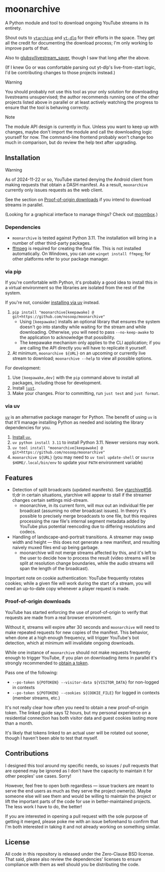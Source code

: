 # moonarchive

A Python module and tool to download ongoing YouTube streams in its entirety.

Shout outs to [`ytarchive`][] and [`yt-dlp`][] for their efforts in the space.  They get all the
credit for documenting the download process; I'm only working to improve parts of that.

Also to [glubsy/livestream_saver][], though I saw that long after the above.

(If I knew Go or was comfortable parsing out yt-dlp's live-from-start logic, I'd be contributing
changes to those projects instead.)

> [!WARNING]
> 
> You should probably not use this tool as your only solution for downloading livestreams
> unsupervised; the author recommends running one of the other projects listed above in parallel
> or at least actively watching the progress to ensure that the tool is behaving correctly.

> [!NOTE]
> 
> The module API design is currently in flux.  Unless you want to keep up with changes, maybe
> don't import the module and call the downloading logic yourself for now.  The command-line
> frontend probably won't change too much in comparison, but do review the help text after
> upgrading.

[`ytarchive`]: https://github.com/Kethsar/ytarchive
[`yt-dlp`]: https://github.com/yt-dlp/yt-dlp
[glubsy/livestream_saver]: https://github.com/glubsy/livestream_saver

## Installation

> [!WARNING]
> As of 2024-11-22 or so, YouTube started denying the Android client from making requests that
> obtain a DASH manifest.  As a result, `moonarchive` currently only issues requests as the web
> client.
> 
> See the section on [Proof-of-origin downloads](#proof-of-origin-downloads) if you intend to
> download streams in parallel.

(Looking for a graphical interface to manage things?  Check out [moombox][].)

[moombox]: https://github.com/nosoop/moombox

### Dependencies

- `moonarchive` is tested against Python 3.11.  The installation will bring in a number of other
third-party packages.
- [ffmpeg][] is required for creating the final file.  This is not installed automatically.
On Windows, you can use `winget install ffmpeg`; for other platforms refer to your package
manager.

[ffmpeg]: https://ffmpeg.org/download.html

### via pip

If you're comfortable with Python, it's probably a good idea to install this in a virtual
environment so the libraries are isolated from the rest of the system.

If you're not, consider [installing via uv](#via-uv) instead.

1. `pip install "moonarchive[keepawake] @ git+https://github.com/nosoop/moonarchive"`
    - Using `[keepawake]` installs an optional library that ensures the system doesn't go into
    standby while waiting for the stream and while downloading.  Otherwise, you will need to
    pass `--no-keep-awake` to the application to acknowledge that possibility.
    - The keepawake mechanism only applies to the CLI application; if you are calling the API
    directly you will have to replicate it yourself.
2. At minimum, `moonarchive ${URL}` on an upcoming or currently live stream to download;
`moonarchive --help` to view all possible options.

For development:

1. Use `[keepawake,dev]` with the `pip` command above to install all packages, including those
for development.
2. Install [`just`](https://github.com/casey/just).
3. Make your changes.  Prior to committing, run `just test` and `just format`.

### via uv

[`uv`][] is an alternative package manager for Python.  The benefit of using `uv` is that it'll
manage installing Python as needed and isolating the library dependencies for you.

1. [Install `uv`.](https://docs.astral.sh/uv/getting-started/installation/)
2. `uv python install 3.11` to install Python 3.11.  Newer versions may work.
3. `uv tool install "moonarchive[keepawake] @ git+https://github.com/nosoop/moonarchive"`
4. `moonarchive ${URL}` (you may need to `uv tool update-shell` or `source $HOME/.local/bin/env`
to update your `PATH` environment variable)

[`uv`]: https://docs.astral.sh/uv/

## Features

- Detection of split broadcasts (updated manifests).  See [ytarchive#56][].  tl;dr in certain
situations, ytarchive will appear to stall if the streamer changes certain settings mid-stream.
    - moonarchive, in its current form, will mux out an individual file per broadcast (assuming
    no other broadcast issues).  In theory it's possible to precisely merge broadcasts to one
    file, but this requires processing the raw file's internal segment metadata added by YouTube
    plus potential reencoding due to differing resolutions and codecs.
- Handling of landscape-and-portrait transitions.  A streamer may swap width and height &mdash;
this does not generate a new manifest, and resulting naively muxed files end up being garbage.
    - moonarchive will not merge streams affected by this, and it's left to the user to decide
    how to process the result (video streams will be split at resolution change boundaries,
    while the audio streams will span the length of the broadcast).

Important note on cookie authentication:  YouTube frequently rotates cookies; while a given file
will work during the start of a stream, you will need an up-to-date copy whenever a player
request is made.

[ytarchive#56]: https://github.com/Kethsar/ytarchive/issues/56

### Proof-of-origin downloads

YouTube has started enforcing the use of proof-of-origin to verify that requests are made from a
real browser environment.

Without it, streams will expire after 30 seconds and `moonarchive` will need to make repeated
requests for new copies of the manifest.  This behavior, when done at a high enough frequency,
will trigger YouTube's bot detection, which at minimum will invalidate ongoing downloads.

While one instance of `moonarchive` should not make requests frequently enough to trigger
YouTube, if you plan on downloading items in parallel it's strongly recommended to
[obtain a token][].

Pass one of the following:

- `--po-token ${POTOKEN} --visitor-data ${VISITOR_DATA}` for non-logged in contexts
- `--po-token ${POTOKEN} --cookies ${COOKIE_FILE}` for logged in contexts (member streams, etc.)

It's not really clear how often you need to obtain a new proof-of-origin token.  The linked
guide says 12 hours, but my personal experience on a residential connection has both visitor
data and guest cookies lasting more than a month.

It's likely that tokens linked to an actual user will be rotated out sooner, though I haven't
been able to test that myself.

[obtain a token]: https://github.com/yt-dlp/yt-dlp/wiki/Extractors#po-token-guide

## Contributions

I designed this tool around my specific needs, so issues / pull requests that are opened may
be ignored as I don't have the capacity to maintain it for other peoples' use cases.  Sorry!

However, feel free to open both regardless &mdash; issue trackers are meant to serve the
end users as much as they serve the project owner(s).  Maybe someone else will see them and
would be willing to maintain the project or lift the important parts of the code for use in
better-maintained projects.  The less work I have to do, the better!

If you are interested in opening a pull request with the sole purpose of getting it merged,
please poke me with an issue beforehand to confirm that I'm both interested in taking it and
not already working on something similar.

## License

All code in this repository is released under the Zero-Clause BSD license.  That said, please
also review the dependencies' licenses to ensure compliance with them as well should you be
distributing the code.
